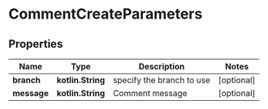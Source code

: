 
# CommentCreateParameters

## Properties
Name | Type | Description | Notes
------------ | ------------- | ------------- | -------------
**branch** | **kotlin.String** | specify the branch to use |  [optional]
**message** | **kotlin.String** | Comment message |  [optional]



